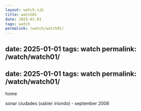 ```yaml
---
layout: watch.njk
title: watch01
date: 2025-01-01
tags: watch
permalink: /watch/watch01/
---
```


date: 2025-01-01
tags: watch
permalink: /watch/watch01/
---

date: 2025-01-01
tags: watch
permalink: /watch/watch01/
---

home

sonar ciudades (xabier iriondo) - september 2006
